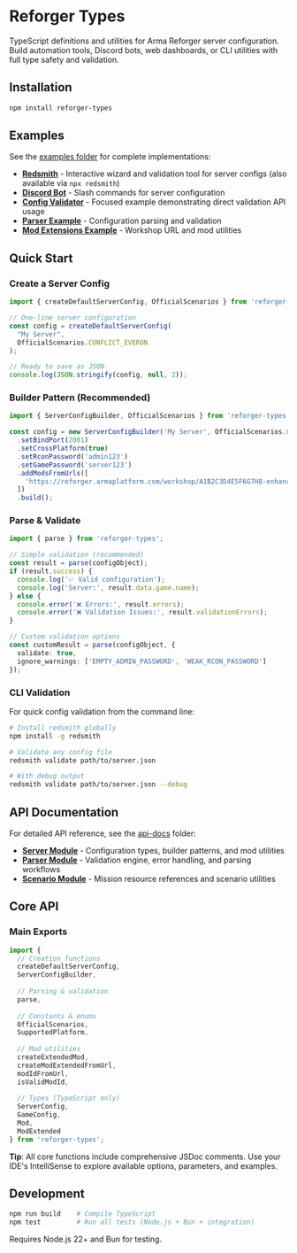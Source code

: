 # Reforger Types

TypeScript definitions and utilities for Arma Reforger server configuration. Build automation tools, Discord bots, web dashboards, or CLI utilities with full type safety and validation.

## Installation

```bash
npm install reforger-types
```

## Examples

See the [examples folder](./examples) for complete implementations:
- **[Redsmith](./examples/redsmith/)** - Interactive wizard and validation tool for server configs (also available via `npx redsmith`)
- **[Discord Bot](./examples/discord-bot/)** - Slash commands for server configuration  
- **[Config Validator](./examples/config-validator/)** - Focused example demonstrating direct validation API usage
- **[Parser Example](./examples/parser-example.js)** - Configuration parsing and validation
- **[Mod Extensions Example](./examples/mod-extensions-example.js)** - Workshop URL and mod utilities

## Quick Start

### Create a Server Config

```typescript
import { createDefaultServerConfig, OfficialScenarios } from 'reforger-types';

// One-line server configuration
const config = createDefaultServerConfig(
  "My Server",
  OfficialScenarios.CONFLICT_EVERON
);

// Ready to save as JSON
console.log(JSON.stringify(config, null, 2));
```

### Builder Pattern (Recommended)

```typescript
import { ServerConfigBuilder, OfficialScenarios } from 'reforger-types';

const config = new ServerConfigBuilder('My Server', OfficialScenarios.CONFLICT_EVERON)
  .setBindPort(2001)
  .setCrossPlatform(true)
  .setRconPassword('admin123')
  .setGamePassword('server123')
  .addModsFromUrls([
    'https://reforger.armaplatform.com/workshop/A1B2C3D4E5F6G7H8-enhanced-realism'
  ])
  .build();
```

### Parse & Validate

```typescript
import { parse } from 'reforger-types';

// Simple validation (recommended)
const result = parse(configObject);
if (result.success) {
  console.log('✅ Valid configuration');
  console.log('Server:', result.data.game.name);
} else {
  console.error('❌ Errors:', result.errors);
  console.error('❌ Validation Issues:', result.validationErrors);
}

// Custom validation options
const customResult = parse(configObject, {
  validate: true,
  ignore_warnings: ['EMPTY_ADMIN_PASSWORD', 'WEAK_RCON_PASSWORD']
});
```

### CLI Validation

For quick config validation from the command line:

```bash
# Install redsmith globally
npm install -g redsmith

# Validate any config file
redsmith validate path/to/server.json

# With debug output
redsmith validate path/to/server.json --debug
```

## API Documentation

For detailed API reference, see the [api-docs](./api-docs/) folder:
- **[Server Module](./api-docs/server/)** - Configuration types, builder patterns, and mod utilities
- **[Parser Module](./api-docs/parser/)** - Validation engine, error handling, and parsing workflows  
- **[Scenario Module](./api-docs/scenario/)** - Mission resource references and scenario utilities

## Core API

### Main Exports

```typescript
import { 
  // Creation functions
  createDefaultServerConfig,
  ServerConfigBuilder,
  
  // Parsing & validation
  parse,
  
  // Constants & enums
  OfficialScenarios,
  SupportedPlatform,
  
  // Mod utilities
  createExtendedMod,
  createModExtendedFromUrl,
  modIdFromUrl,
  isValidModId,
  
  // Types (TypeScript only)
  ServerConfig,
  GameConfig,
  Mod,
  ModExtended
} from 'reforger-types';
```

**Tip**: All core functions include comprehensive JSDoc comments. Use your IDE's IntelliSense to explore available options, parameters, and examples.

## Development

```bash
npm run build    # Compile TypeScript
npm test         # Run all tests (Node.js + Bun + integration)
```

Requires Node.js 22+ and Bun for testing.